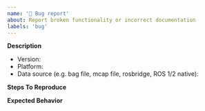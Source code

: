 ```yaml
---
name: '🐞 Bug report'
about: Report broken functionality or incorrect documentation
labels: 'bug'
---
```


**Description**

- Version:
- Platform:
- Data source (e.g. bag file, mcap file, rosbridge, ROS 1/2 native):

**Steps To Reproduce**

<!--- Include the minimum possible code, example data, or screenshots to reproduce the problem. -->

**Expected Behavior**
